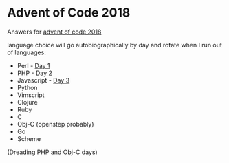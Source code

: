 Advent of Code 2018
===================

Answers for [advent of code 2018](https://adventofcode.com/2018)

language choice will go autobiographically by day and rotate when I run out of
languages:

* Perl - [Day 1](01-chronal-calibration/)
* PHP - [Day 2](02-inventory-management-system/)
* Javascript - [Day 3](03-no-matter-how-you-slice-it/)
* Python
* Vimscript
* Clojure
* Ruby
* C
* Obj-C (openstep probably)
* Go
* Scheme

(Dreading PHP and Obj-C days)
